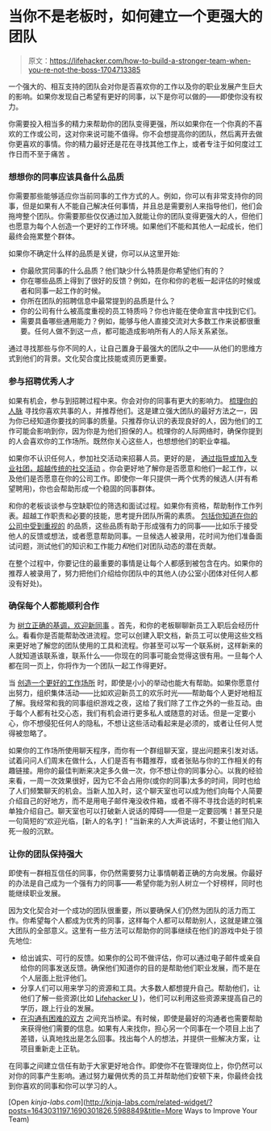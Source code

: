 # 当你不是老板时，如何建立一个更强大的团队

> 原文：<https://lifehacker.com/how-to-build-a-stronger-team-when-you-re-not-the-boss-1704713385>

一个强大的、相互支持的团队会对你是否喜欢你的工作以及你的职业发展产生巨大的影响。如果你发现自己希望有更好的同事，以下是你可以做的——即使你没有权力。



你需要投入相当多的精力来帮助你的团队变得更强，所以如果你在一个你真的不喜欢的工作或公司，这对你来说可能不值得。你不会想提高你的团队，然后离开去做你更喜欢的事情。你的精力最好还是花在寻找其他工作上，或者专注于如何度过工作日而不至于痛苦 。

### **想想你的同事应该具备什么品质**

你需要那些能够适应你当前同事的工作方式的人。例如，你可以有非常支持你的同事，但是如果有人不能自己解决任何事情，并且总是需要别人来指导他们，他们会拖垮整个团队。你需要那些仅仅通过加入就能让你的团队变得更强大的人，但他们也愿意为每个人创造一个更好的工作环境。如果他们不能和其他人一起成长，他们最终会拖累整个群体。

如果你不确定什么样的品质是关键，你可以从这里开始:

*   你最欣赏同事的什么品质？他们缺少什么特质是你希望他们有的？
*   你在哪些品质上得到了很好的反馈？例如，在你和你的老板一起评估的时候或者和同事一起工作的时候。
*   你所在团队的招聘信息中最常提到的品质是什么？
*   你的公司有什么被高度重视的员工特质吗？你也许能在使命宣言中找到它们。
*   需要具备哪些通用能力？例如，能够与他人直接交流对大多数工作来说都很重要。任何人做不到这一点，都可能造成影响所有人的人际关系紧张。

通过寻找那些与你不同的人，让自己置身于最强大的团队之中——从他们的思维方式到他们的背景。文化契合度比技能或资历更重要。

### **参与招聘优秀人才**

如果有机会，参与到招聘过程中来。你会对你的同事有更大的影响力。 [梳理你的人脉](https://lifehacker.com/how-to-skip-the-sleaze-and-build-a-real-professional-ne-510256651) 寻找你喜欢共事的人，并推荐他们。这是建立强大团队的最好方法之一，因为你已经知道你要找的同事的质量。只推荐你认识的表现良好的人，因为他们的工作可能会影响到你，因为你是为他们担保的人。梳理你的人际网络时，确保你提到的人会喜欢你的工作场所。既然你关心这些人，也想想他们的职业幸福。

如果你不认识任何人，参加社交活动来招募人员。更好的是， [通过指导或加入专业社团，超越传统的社交活动](https://lifehacker.com/beyond-event-hopping-how-to-step-up-your-professional-1657396328) 。你会更好地了解你是否愿意和他们一起工作，以及他们是否愿意在你的公司工作。即使你一年只提供一两个优秀的候选人(并有希望聘用)，你也会帮助形成一个稳固的同事群体。

和你的老板谈谈参与空缺职位的筛选和面试过程。如果你有资格，帮助制作工作列表。超越工作职责和必要的技能，思考提升团队所需的素质。 [包括你知道在你的公司中受到重视的](https://www.americanexpress.com/us/small-business/openforum/articles/7-ways-to-build-a-strong-teamwithout-hiring-new-employees/) 的品质，这些品质有助于形成强有力的同事——比如乐于接受他人的反馈或想法，或者愿意帮助同事。一旦候选人被录用，花时间为他们准备面试问题，测试他们的知识和工作能力*和*他们对团队动态的潜在贡献。

在整个过程中，你要记住的最重要的事情是让每个人都感到被包含在内。如果你的推荐人被录用了，努力把他们介绍给你团队中的其他人(办公室小团体对任何人都没有好处)。

### **确保每个人都能顺利合作**

为 [树立正确的基调，欢迎新同事](https://lifehacker.com/how-to-make-new-coworkers-feel-welcome-1679931000) 。首先，和你的老板聊聊新员工入职后会经历什么。看看你是否能帮助改进流程。您可以创建入职文档，新员工可以使用这些文档来更好地了解您的团队使用的工具和流程。你甚至可以写一个联系树，这样新来的人就知道该联系谁，联系什么——你现在的同事可能会觉得这很有用。一旦每个人都在同一页上，你将作为一个团队一起工作得更好。

当 [创造一个更好的工作场所](https://lifehacker.com/how-to-turn-your-hellhole-of-a-company-into-a-great-pla-5988849) 时，即使是小小的举动也能大有帮助。如果你愿意付出努力，组织集体活动——比如欢迎新员工的欢乐时光——帮助每个人更好地相互了解。我经常和我的同事组织游戏之夜，这给了我们除了工作之外的一些互动。由于每个人都有社交心态，我们有机会进行更多私人或随意的对话。但是一定要小心，你不想侵犯任何人的隐私，不想让这些活动看起来是必须的，或者让任何人觉得被忽略了。

如果你的工作场所使用聊天程序，而你有一个群组聊天室，提出问题来引发对话。试着问问人们周末在做什么，人们是否有书籍推荐，或者张贴与你的工作相关的有趣链接。用你的最佳判断来决定多久做一次，你不想让你的同事分心。以我的经验来看，一周一次效果很好，因为它不会占用你(或你的同事)太多的时间，同时也给了人们频繁聊天的机会。当新人加入时，这个聊天室也可以成为他们向每个人简要介绍自己的好地方，而不是用电子邮件淹没收件箱，或者不得不寻找合适的时机来单独介绍自己。聊天室也可以打破新人说话的障碍——但是一定要回嘴！甚至只是一句简短的“欢迎光临，[新人的名字]！”当新来的人大声说话时，不要让他们陷入死一般的沉默。

### **让你的团队保持强大**

即使有一群相互信任的同事，你仍然需要努力让事情朝着正确的方向发展。你最好的办法是自己成为一个强有力的同事——希望你能为别人树立一个好榜样，同时也能继续职业发展。

因为文化契合对一个成功的团队很重要，所以要确保人们仍然为团队的活力而工作。你希望每个人都成为优秀的同事，这样每个人都可以帮助别人，这就是建立强大团队的全部意义。这里有一些方法可以帮助你的同事继续在他们的游戏中处于领先地位:

*   给出诚实、可行的反馈。如果你的公司不做评估，你可以通过电子邮件或亲自给你的同事发送反馈。确保他们知道你的目的是帮助他们职业发展，而不是在个人层面上批评他们。
*   分享人们可以用来学习的资源和工具。大多数人都想提升自己。帮助他们，让他们了解一些资源(比如 [Lifehacker U](http://lifehacker.com/tag/lifehacker-u) )，他们可以利用这些资源来提高自己的学历，跟上行业的发展。
*   [在沟通有困难的双方](http://lifehacker.com/how-can-i-communicate-better-at-the-office-1001505647) 之间充当桥梁。有时候，即使是最好的沟通者也需要帮助来获得他们需要的信息。如果有人来找你，担心另一个同事在一个项目上出了差错，认真地找出是怎么回事。找出每个人的想法，并提供一些解决方案，让项目重新走上正轨。

在同事之间建立信任有助于大家更好地合作。即使你不在管理岗位上，你仍然可以对你的同事产生影响。通过努力雇佣优秀的员工并帮助他们安顿下来，你最终会找到你喜欢的同事和你可以学习的人。

[Open *kinja-labs.com*](http://kinja-labs.com/related-widget/?posts=1643031197,1690301826,5988849&title=More Ways to Improve Your Team)